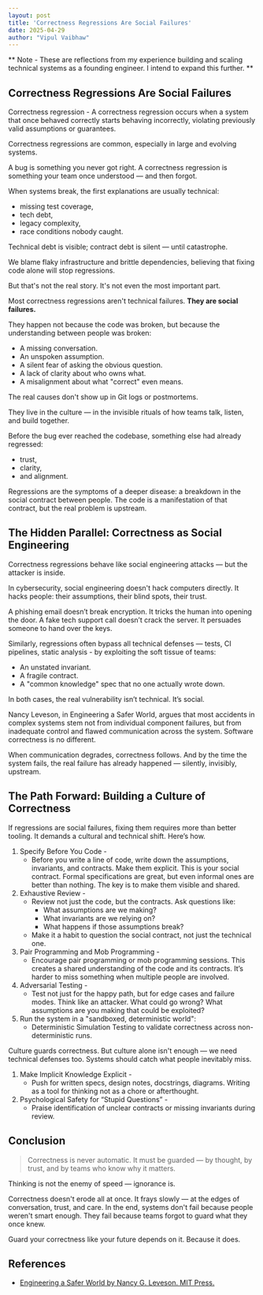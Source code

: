 ```yaml
---
layout: post
title: 'Correctness Regressions Are Social Failures'
date: 2025-04-29
author: "Vipul Vaibhaw"
---
```


**
Note - These are reflections from my experience building and scaling technical systems as a founding engineer. I intend to expand this further.
**

## Correctness Regressions Are Social Failures

Correctness regression - A correctness regression occurs when a system that once behaved correctly starts behaving incorrectly, violating previously valid assumptions or guarantees.

Correctness regressions are common, especially in large and evolving systems.

A bug is something you never got right.
A correctness regression is something your team once understood — and then forgot.

When systems break, the first explanations are usually technical:
- missing test coverage,
- tech debt,
- legacy complexity,
- race conditions nobody caught.

Technical debt is visible; contract debt is silent — until catastrophe.

We blame flaky infrastructure and brittle dependencies, believing that fixing code alone will stop regressions.

But that's not the real story. It's not even the most important part.

Most correctness regressions aren't technical failures. **They are social failures.**

They happen not because the code was broken, but because the understanding between people was broken:
- A missing conversation.
- An unspoken assumption.
- A silent fear of asking the obvious question.
- A lack of clarity about who owns what.
- A misalignment about what "correct" even means.

The real causes don't show up in Git logs or postmortems.

They live in the culture — in the invisible rituals of how teams talk, listen, and build together.

Before the bug ever reached the codebase, something else had already regressed:
- trust,
- clarity,
- and alignment.

Regressions are the symptoms of a deeper disease: a breakdown in the social contract between people.
The code is a manifestation of that contract, but the real problem is upstream.

## The Hidden Parallel: Correctness as Social Engineering

Correctness regressions behave like social engineering attacks — but the attacker is inside.

In cybersecurity, social engineering doesn't hack computers directly. It hacks people: their assumptions, their blind spots, their trust.

A phishing email doesn’t break encryption. It tricks the human into opening the door. A fake tech support call doesn’t crack the server. It persuades someone to hand over the keys.

Similarly, regressions often bypass all technical defenses — tests, CI pipelines, static analysis - by exploiting the soft tissue of teams:
- An unstated invariant.
- A fragile contract.
- A "common knowledge" spec that no one actually wrote down.

In both cases, the real vulnerability isn’t technical. It’s social.

Nancy Leveson, in Engineering a Safer World, argues that most accidents in complex systems stem not from individual component failures, but from inadequate control and flawed communication across the system. Software correctness is no different.

When communication degrades, correctness follows. And by the time the system fails, the real failure has already happened — silently, invisibly, upstream.

## The Path Forward: Building a Culture of Correctness

If regressions are social failures, fixing them requires more than better tooling.
It demands a cultural and technical shift. Here’s how.

1. Specify Before You Code -
   - Before you write a line of code, write down the assumptions, invariants, and contracts. Make them explicit. This is your social contract. Formal specifications are great, but even informal ones are better than nothing. The key is to make them visible and shared.
2. Exhaustive Review -
   - Review not just the code, but the contracts. Ask questions like:
     - What assumptions are we making?
     - What invariants are we relying on?
     - What happens if those assumptions break?
   - Make it a habit to question the social contract, not just the technical one.
3. Pair Programming and Mob Programming -
   - Encourage pair programming or mob programming sessions. This creates a shared understanding of the code and its contracts. It’s harder to miss something when multiple people are involved.
4. Adversarial Testing -
   - Test not just for the happy path, but for edge cases and failure modes. Think like an attacker. What could go wrong? What assumptions are you making that could be exploited?
5. Run the system in a "sandboxed, deterministic world":
   - Deterministic Simulation Testing to validate correctness across non-deterministic runs.

Culture guards correctness. But culture alone isn't enough — we need technical defenses too. Systems should catch what people inevitably miss.

1. Make Implicit Knowledge Explicit -
   - Push for written specs, design notes, docstrings, diagrams. Writing as a tool for thinking not as a chore or afterthought.
2. Psychological Safety for “Stupid Questions” -
    - Praise identification of unclear contracts or missing invariants during review.

## Conclusion

> Correctness is never automatic.
> It must be guarded — by thought, by trust, and by teams who know why it matters.

Thinking is not the enemy of speed — ignorance is.

Correctness doesn't erode all at once.
It frays slowly — at the edges of conversation, trust, and care.
In the end, systems don't fail because people weren't smart enough.
They fail because teams forgot to guard what they once knew.

Guard your correctness like your future depends on it. Because it does.


## References
- [Engineering a Safer World by Nancy G. Leveson. MIT Press.](https://mitpress.mit.edu/9780262533690/engineering-a-safer-world/)

